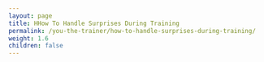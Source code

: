 ```yaml
---
layout: page
title: HHow To Handle Surprises During Training
permalink: /you-the-trainer/how-to-handle-surprises-during-training/
weight: 1.6
children: false
---
```

